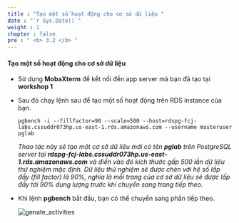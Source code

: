 ```yaml
---
title : "Tạo một số hoạt động cho cơ sở dữ liệu "
date : "`r Sys.Date()`"
weight : 2
chapter : false
pre : " <b> 3.2 </b> "
---
```


#### Tạo một số hoạt động cho cơ sở dữ liệu
- Sử dụng **MobaXterm** để kết nối đến app server mà bạn đã tạo tại **workshop 1**
- Sau đó chạy lệnh sau để tạo một số hoạt động trên RDS instance của bạn.

    ```
    pgbench -i --fillfactor=90 --scale=500 --host=rdspg-fcj-labs.cssuddr073hp.us-east-1.rds.amazonaws.com --username masteruser pglab
    ```
    *Thao tác này sẽ tạo một cơ sở dữ liệu mới có tên ***pglab*** trên PostgreSQL server tại ***rdspg-fcj-labs.cssuddr073hp.us-east-1.rds.amazonaws.com*** và điền vào đó kích thước gấp 500 lần dữ liệu thử nghiệm mặc định. Dữ liệu thử nghiệm sẽ được chèn với hệ số lấp đầy (fill factor) là 90%, nghĩa là mỗi trang của cơ sở dữ liệu sẽ được lấp đầy tới 90% dung lượng trước khi chuyển sang trang tiếp theo.*

- Khi lệnh **pgbench** bắt đầu, bạn có thể chuyển sang phần tiếp theo.

    ![genate_activities](/images/3/3-2/1.png)